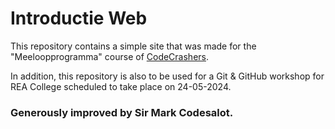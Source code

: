 # Introductie Web

This repository contains a simple site that was made for the "Meeloopprogramma" course of [CodeCrashers](https://codecrashers.nl).

In addition, this repository is also to be used for a Git & GitHub workshop for REA College scheduled to take place on 24-05-2024.

### Generously improved by Sir Mark Codesalot.

